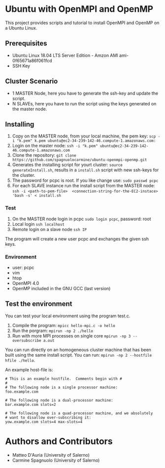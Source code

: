 # Ubuntu with OpenMPI and OpenMP

This project provides scripts and tutorial to install OpenMPI and OpenMP on a Ubuntu Linux.

## Prerequisites
 - Ubuntu Linux 18.04 LTS Server Edition - Amzon AMI ami-0f65671a86f061fcd
 - SSH Key

## Cluster Scenario

- 1 MASTER Node, here you have to generate the ssh-key and update the script.
- N SLAVEs, here you have to run the script using the keys generated on the master node.


## Installing

1. Copy on the MASTER node, from your local machine, the pem key: 
```scp -i "k.pem" k.pem ubuntu@ec2-34-239-142-46.compute-1.amazonaws.com:```
2. Login on the master node:
```ssh -i "k.pem" ubuntu@ec2-34-239-142-46.compute-1.amazonaws.com```
3. Clone the repository:
```git clone https://github.com/spagnuolocarmine/ubuntu-openmpi-openmp.git```
4. Generates the installing script for yourt cluster:
```source generateInstall.sh```, results in a ```install.sh``` script with new ssh-keys for the cluster.
5. The password for pcpc is root. If you like change use: ```sudo passwd pcpc```
6. For each SLAVE instance run the install script from the MASTER node:
```ssh -i <path-to-pem-file>  <connection-string-for-the-EC2-instace>  'bash -s' < install.sh```

### Test 

1. On the MASTER node login in pcpc
```sudo login pcpc```, password: root
2. Local login 
```ssh localhost```
3. Remote login on a slave node
```ssh IP```

The program will create a new user pcpc and exchanges the given ssh keys.

### Environment
- user: pcpc
- vim
- htop
- OpenMPI 4.0
- OpenMP included in the GNU GCC (last version)

## Test the environment

You can test your local environment using the program test.c.

1. Compile the program: ```mpicc hello-mpi.c -o hello```
2. Run the porgram: ```mpirun -np 2 ./hello```
3. Run with more MPI processes on single core ```mpirun -np 3 --oversubscribe a.out```

You can run directly on an homogeneous cluster machine that has been built using the same install script. You can run: ```mpirun -np 2 --hostfile hfile ./hello```.

An example host-file is:
```
# This is an example hostfile.  Comments begin with #
#
# The following node is a single processor machine:
foo.example.com
 
# The following node is a dual-processor machine:
bar.example.com slots=2
 
# The following node is a quad-processor machine, and we absolutely
# want to disallow over-subscribing it:
yow.example.com slots=4 max-slots=4
```

# Authors and Contributors

- Matteo D'Auria (University of Salerno)
- Carmine Spagnuolo (University of Salerno)
